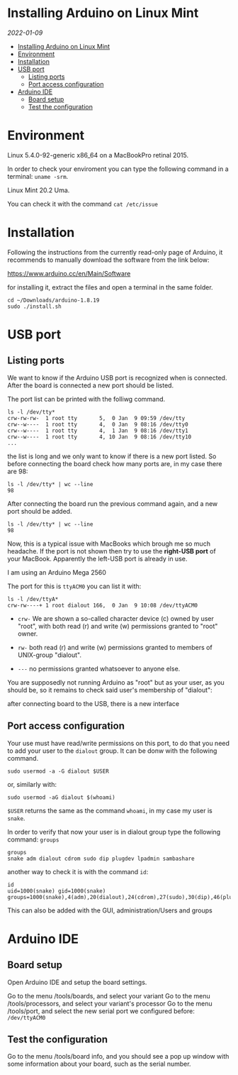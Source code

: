 # Installing Arduino on Linux Mint

_2022-01-09_

- [Installing Arduino on Linux Mint](#installing-arduino-on-linux-mint)
- [Environment](#environment)
- [Installation](#installation)
- [USB port](#usb-port)
  - [Listing ports](#listing-ports)
  - [Port access configuration](#port-access-configuration)
- [Arduino IDE](#arduino-ide)
  - [Board setup](#board-setup)
  - [Test the configuration](#test-the-configuration)

# Environment

Linux 5.4.0-92-generic x86_64 on a MacBookPro retinal 2015.

In order to check your enviroment you can type the following command in a terminal: `uname -srm`.

Linux Mint 20.2 Uma.

You can check it with the command `cat /etc/issue`

# Installation

Following the instructions from the currently read-only page of Arduino, it recommends to manually download the software from the link below:

https://www.arduino.cc/en/Main/Software

for installing it, extract the files and open a terminal in the same folder.

    cd ~/Downloads/arduino-1.8.19
    sudo ./install.sh

# USB port

## Listing ports

We want to know if the Arduino USB port is recognized when is connected.
After the board is connected a new port should be listed.

The port list can be printed with the folliwg command.

    ls -l /dev/tty*
    crw-rw-rw-  1 root tty       5,  0 Jan  9 09:59 /dev/tty
    crw--w----  1 root tty       4,  0 Jan  9 08:16 /dev/tty0
    crw--w----  1 root tty       4,  1 Jan  9 08:16 /dev/tty1
    crw--w----  1 root tty       4, 10 Jan  9 08:16 /dev/tty10
    ...

the list is long and we only want to know if there is a new port listed.
So before connecting the board check how many ports are, in my case there are 98:

    ls -l /dev/tty* | wc --line
    98

After connecting the board run the previous command again, and a new port should be added.

    ls -l /dev/tty* | wc --line
    98

Now, this is a typical issue with MacBooks which brough me so much headache. If the port is not shown then try to use the **right-USB port** of your MacBook. Apparently the left-USB port is already in use.

I am using an Arduino Mega 2560

The port for this is `ttyACM0` you can list it with:

    ls -l /dev/ttyA*
    crw-rw----+ 1 root dialout 166,  0 Jan  9 10:08 /dev/ttyACM0

- `crw-`
We are shown a so-called character device (c) owned by user "root", with both read (r) and write (w) permissions granted to "root" owner.

- `rw-`
both read (r) and write (w) permissions granted to members of UNIX-group "dialout".

- `---`
no permissions granted whatsoever to anyone else.

You are supposedly not running Arduino as "root" but as your user, as you should be, so it remains to check said user's membership of "dialout":

after connecting board to the USB, there is a new interface

## Port access configuration
Your use must have read/write permissions on this port, to do that you need to add your user to the `dialout` group.
It can be donw with the following command.

    sudo usermod -a -G dialout $USER

or, similarly with:

    sudo usermod -aG dialout $(whoami)

`$USER` returns the same as the command `whoami`, in my case my user is `snake`.

In order to verify that now your user is in dialout group type the following command: `groups`

    groups
    snake adm dialout cdrom sudo dip plugdev lpadmin sambashare

another way to check it is with the command `id`:

    id
    uid=1000(snake) gid=1000(snake) groups=1000(snake),4(adm),20(dialout),24(cdrom),27(sudo),30(dip),46(plugdev),114(lpadmin),134(sambashare)

This can also be added with the GUI, administration/Users and groups

# Arduino IDE

## Board setup

Open Arduino IDE and setup the board settings.

Go to the menu /tools/boards, and select your variant
Go to the menu /tools/processors, and select your variant's processor
Go to the menu /tools/port, and select the new serial port we configured before: `/dev/ttyACM0`

## Test the configuration

Go to the menu /tools/board info, and you should see a pop up window with some information about your board, such as the serial number.
